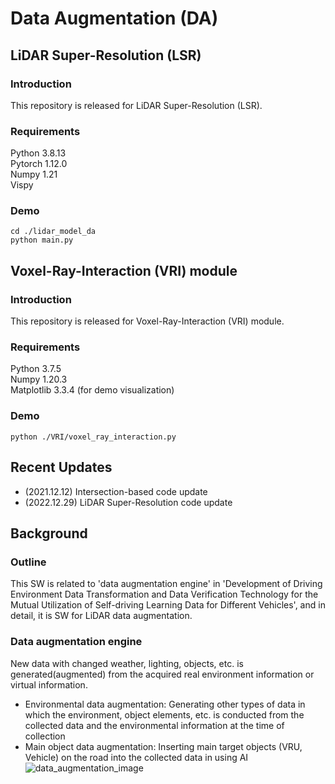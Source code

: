 # Data Augmentation (DA)

## LiDAR Super-Resolution (LSR)

### Introduction

This repository is released for LiDAR Super-Resolution (LSR).

### Requirements
Python 3.8.13\
Pytorch 1.12.0\
Numpy 1.21\
Vispy
### Demo
```
cd ./lidar_model_da
python main.py
```

## Voxel-Ray-Interaction (VRI) module

### Introduction
This repository is released for Voxel-Ray-Interaction (VRI) module.

### Requirements
Python 3.7.5\
Numpy 1.20.3\
Matplotlib 3.3.4 (for demo visualization)

### Demo
```
python ./VRI/voxel_ray_interaction.py
```

## Recent Updates
* (2021.12.12) Intersection-based code update
* (2022.12.29) LiDAR Super-Resolution code update

## Background

### Outline
This SW is related to 'data augmentation engine' in 'Development of Driving Environment Data Transformation and Data Verification Technology for the Mutual Utilization of Self-driving Learning Data for Different Vehicles', and in detail, it is SW for LiDAR data augmentation.
### Data augmentation engine
New data with changed weather, lighting, objects, etc. is generated(augmented) from the acquired real environment information or virtual information.
- Environmental data augmentation: Generating other types of data in which the environment, object elements, etc. is conducted from the collected data and the environmental information at the time of collection
- Main object data augmentation: Inserting main target objects (VRU, Vehicle) on the road into the collected data in using AI
![data_augmentation_image](https://user-images.githubusercontent.com/95835936/147022053-62dd1851-2717-41af-9233-3c5f344dc8cb.png)
